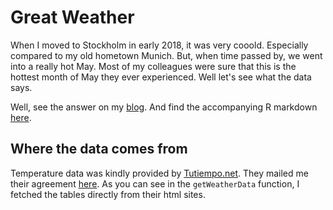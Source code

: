 # Great Weather
When I moved to Stockholm in early 2018, it was very cooold. Especially compared to my old hometown Munich. But, when time passed by, we went into a really hot May. Most of my colleagues were sure that this is the hottest month of May they ever experienced. Well let's see what the data says.

Well, see the answer on my [blog](http://www.higsch.me/2018/06/27/2018-06-27-a-really-warm-may-in-stockholm/). And find the accompanying R markdown [here](https://github.com/mtstahl/higsch.me/blob/master/content/post/2018-06-27-a-really-warm-may-in-stockholm.Rmd).

## Where the data comes from
Temperature data was kindly provided by [Tutiempo.net](https://www.tutiempo.net). They mailed me their agreement [here](./TuTiemponet_agreement_on_publication.pdf). As you can see in the `getWeatherData` function, I fetched the tables directly from their html sites.
